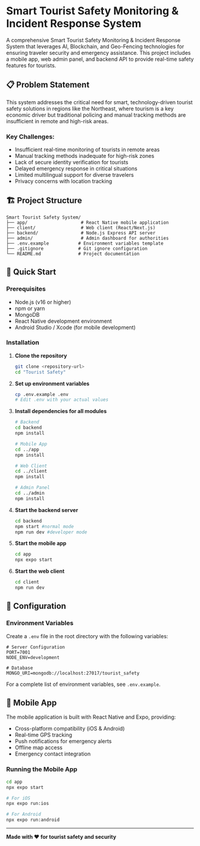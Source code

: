 # Smart Tourist Safety Monitoring & Incident Response System

A comprehensive Smart Tourist Safety Monitoring & Incident Response System that leverages AI, Blockchain, and Geo-Fencing technologies for ensuring traveler security and emergency assistance. This project includes a mobile app, web admin panel, and backend API to provide real-time safety features for tourists.

## 📋 Problem Statement

This system addresses the critical need for smart, technology-driven tourist safety solutions in regions like the Northeast, where tourism is a key economic driver but traditional policing and manual tracking methods are insufficient in remote and high-risk areas.

### Key Challenges:
- Insufficient real-time monitoring of tourists in remote areas
- Manual tracking methods inadequate for high-risk zones
- Lack of secure identity verification for tourists
- Delayed emergency response in critical situations
- Limited multilingual support for diverse travelers
- Privacy concerns with location tracking


## 🏗️ Project Structure

```
Smart Tourist Safety System/
├── app/                    # React Native mobile application
├── client/                 # Web client (React/Next.js)
├── backend/                # Node.js Express API server
├── admin/                  # Admin dashboard for authorities
├── .env.example           # Environment variables template
├── .gitignore             # Git ignore configuration
└── README.md              # Project documentation
```

## 🚀 Quick Start

### Prerequisites

- Node.js (v16 or higher)
- npm or yarn
- MongoDB
- React Native development environment
- Android Studio / Xcode (for mobile development)

### Installation

1. **Clone the repository**
   ```bash
   git clone <repository-url>
   cd "Tourist Safety"
   ```

2. **Set up environment variables**
   ```bash
   cp .env.example .env
   # Edit .env with your actual values
   ```

3. **Install dependencies for all modules**
   ```bash
   # Backend
   cd backend
   npm install
   
   # Mobile App
   cd ../app
   npm install
   
   # Web Client
   cd ../client
   npm install
   
   # Admin Panel
   cd ../admin
   npm install
   ```

4. **Start the backend server**
   ```bash
   cd backend
   npm start #normal mode
   npm run dev #developer mode

   ```

5. **Start the mobile app**
   ```bash
   cd app
   npx expo start
   ```

6. **Start the web client**
   ```bash
   cd client
   npm run dev
   ```

## 🔧 Configuration

### Environment Variables

Create a `.env` file in the root directory with the following variables:

```env
# Server Configuration
PORT=7001
NODE_ENV=development

# Database
MONGO_URI=mongodb://localhost:27017/tourist_safety
```

For a complete list of environment variables, see `.env.example`.

## 📱 Mobile App

The mobile application is built with React Native and Expo, providing:

- Cross-platform compatibility (iOS & Android)
- Real-time GPS tracking
- Push notifications for emergency alerts
- Offline map access
- Emergency contact integration

### Running the Mobile App

```bash
cd app
npx expo start

# For iOS
npx expo run:ios

# For Android
npx expo run:android
```
---

**Made with ❤️ for tourist safety and security**
